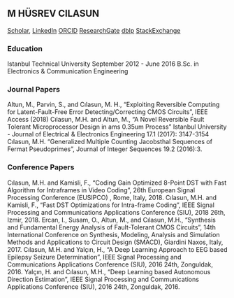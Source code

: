 ## M HÜSREV CILASUN

[Scholar](https://scholar.google.com.tr/citations?user=cwohcIUAAAAJ), [LinkedIn](https://www.linkedin.com/in/cilasun/) [ORCID](https://orcid.org/0000-0002-5421-1159) [ResearchGate](https://www.researchgate.net/profile/M_Huesrev_Cilasun)   [dblp](https://dblp.org/pers/hd/c/Cilasun:M=_Husrev)  [StackExchange](https://stackexchange.com/users/5344761/husrev?tab=accounts) 

### Education

Istanbul Technical University September 2012 - June 2016
B.Sc. in Electronics & Communication Engineering

### Journal Papers

Altun, M., Parvin, S., and Cılasun, M. H., “Exploiting Reversible Computing for Latent-Fault-Free
Error Detecting/Correcting CMOS Circuits”, IEEE Access (2018)
Cılasun, M.H. and Altun, M., “A Novel Reversible Fault Tolerant Microprocessor Design in ams
0.35um Process” Istanbul University - Journal of Electrical & Electronics Engineering 17.1 (2017):
3147-3154
Cılasun, M.H. “Generalized Multiple Counting Jacobsthal Sequences of Fermat Pseudoprimes”, Journal of Integer Sequences 19.2 (2016):3.

### Conference Papers

Cılasun, M.H. and Kamisli, F., “Coding Gain Optimized 8-Point DST with Fast Algorithm for Intraframes in Video Coding”, 26th European Signal Processing Conference (EUSIPCO) , Rome, Italy, 2018.
Cılasun, M.H. and Kamisli, F., “Fast DST Optimizations for Intra-frame Coding”, IEEE Signal
Processing and Communications Applications Conference (SIU), 2018 26th, Izmir, 2018.
Ercan, I., Susam, O., Altun, M., and Cılasun, M.H., “Synthesis and Fundamental Energy Analysis
of Fault-Tolerant CMOS Circuits”, 14th International Conference on Synthesis, Modeling, Analysis
and Simulation Methods and Applications to Circuit Design (SMACD), Giardini Naxos, Italy, 2017.
Cılasun, M.H. and Yalçın, H., “A Deep Learning Approach to EEG based Epilepsy Seizure Determination”, IEEE Signal Processing and Communications Applications Conference (SIU), 2016 24th,
Zonguldak, 2016.
Yalçın, H. and Cılasun, M.H., “Deep Learning based Autonomous Direction Estimation”, IEEE
Signal Processing and Communications Applications Conference (SIU), 2016 24th, Zonguldak, 2016.
